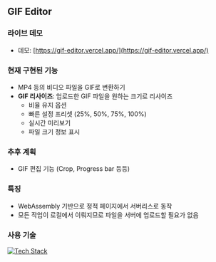 ## GIF Editor

### 라이브 데모
- 데모: [https://gif-editor.vercel.app/](https://gif-editor.vercel.app/)

### 현재 구현된 기능
- MP4 등의 비디오 파일을 GIF로 변환하기
- **GIF 리사이즈**: 업로드한 GIF 파일을 원하는 크기로 리사이즈
  - 비율 유지 옵션
  - 빠른 설정 프리셋 (25%, 50%, 75%, 100%)
  - 실시간 미리보기
  - 파일 크기 정보 표시

### 추후 계획
- GIF 편집 기능 (Crop, Progress bar 등등)

### 특징
- WebAssembly 기반으로 정적 페이지에서 서버리스로 동작
- 모든 작업이 로컬에서 이뤄지므로 파일을 서버에 업로드할 필요가 없음

### 사용 기술

[![Tech Stack](https://skillicons.dev/icons?i=ts,react,vite,wasm,rust,tailwind,vercel&theme=dark)](https://skillicons.dev)